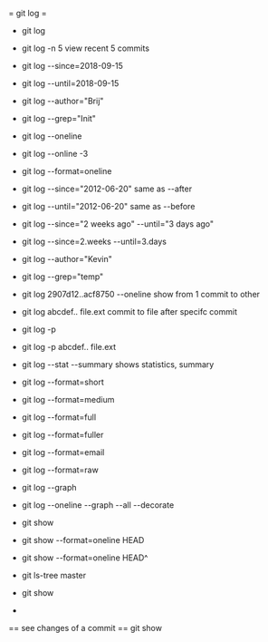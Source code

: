= git log =
* git log
* git log -n 5
view recent 5 commits
* git log --since=2018-09-15
* git log --until=2018-09-15
* git log --author="Brij"
* git log --grep="Init"
* git log --oneline
* git log --online -3
* git log --format=oneline
* git log --since="2012-06-20"
same as --after
* git log --until="2012-06-20"
same as --before
* git log --since="2 weeks ago" --until="3 days ago"
* git log --since=2.weeks --until=3.days
* git log --author="Kevin"
* git log --grep="temp"
* git log 2907d12..acf8750 --oneline
show from 1 commit to other
* git log abcdef.. file.ext
commit to file after specifc commit
* git log -p
* git log -p abcdef.. file.ext
* git log --stat --summary
shows statistics, summary
* git log --format=short
* git log --format=medium
* git log --format=full
* git log --format=fuller
* git log --format=email
* git log --format=raw
* git log --graph
* git log --oneline --graph --all --decorate



* git show <sha>
* git show --format=oneline HEAD
* git show --format=oneline HEAD^
* git ls-tree master
* git show <tree-ish for file>
*
== see changes of a commit ==
git show <COMMIT>
